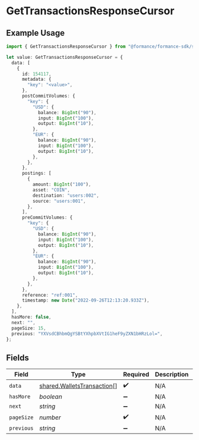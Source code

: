 # GetTransactionsResponseCursor

## Example Usage

```typescript
import { GetTransactionsResponseCursor } from "@formance/formance-sdk/sdk/models/shared";

let value: GetTransactionsResponseCursor = {
  data: [
    {
      id: 154117,
      metadata: {
        "key": "<value>",
      },
      postCommitVolumes: {
        "key": {
          "USD": {
            balance: BigInt("90"),
            input: BigInt("100"),
            output: BigInt("10"),
          },
          "EUR": {
            balance: BigInt("90"),
            input: BigInt("100"),
            output: BigInt("10"),
          },
        },
      },
      postings: [
        {
          amount: BigInt("100"),
          asset: "COIN",
          destination: "users:002",
          source: "users:001",
        },
      ],
      preCommitVolumes: {
        "key": {
          "USD": {
            balance: BigInt("90"),
            input: BigInt("100"),
            output: BigInt("10"),
          },
          "EUR": {
            balance: BigInt("90"),
            input: BigInt("100"),
            output: BigInt("10"),
          },
        },
      },
      reference: "ref:001",
      timestamp: new Date("2022-09-26T12:13:20.933Z"),
    },
  ],
  hasMore: false,
  next: "",
  pageSize: 15,
  previous: "YXVsdCBhbmQgYSBtYXhpbXVtIG1heF9yZXN1bHRzLol=",
};
```

## Fields

| Field                                                                           | Type                                                                            | Required                                                                        | Description                                                                     | Example                                                                         |
| ------------------------------------------------------------------------------- | ------------------------------------------------------------------------------- | ------------------------------------------------------------------------------- | ------------------------------------------------------------------------------- | ------------------------------------------------------------------------------- |
| `data`                                                                          | [shared.WalletsTransaction](../../../sdk/models/shared/walletstransaction.md)[] | :heavy_check_mark:                                                              | N/A                                                                             |                                                                                 |
| `hasMore`                                                                       | *boolean*                                                                       | :heavy_minus_sign:                                                              | N/A                                                                             | false                                                                           |
| `next`                                                                          | *string*                                                                        | :heavy_minus_sign:                                                              | N/A                                                                             |                                                                                 |
| `pageSize`                                                                      | *number*                                                                        | :heavy_check_mark:                                                              | N/A                                                                             | 15                                                                              |
| `previous`                                                                      | *string*                                                                        | :heavy_minus_sign:                                                              | N/A                                                                             | YXVsdCBhbmQgYSBtYXhpbXVtIG1heF9yZXN1bHRzLol=                                    |